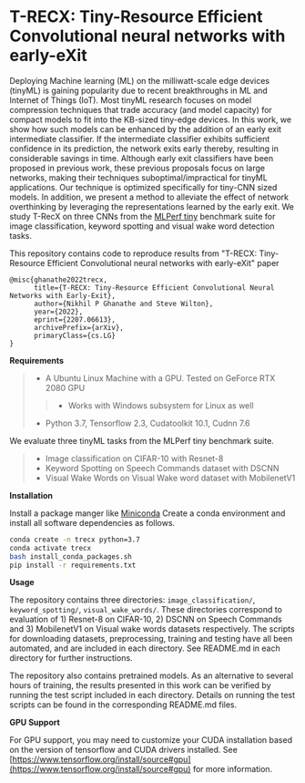 
# T-RECX: Tiny-Resource Efficient Convolutional neural networks with early-eXit

Deploying Machine learning (ML) on the milliwatt-scale edge devices (tinyML) is gaining popularity due to recent breakthroughs in ML and Internet of Things (IoT). Most tinyML research focuses on model compression techniques that trade accuracy (and model capacity) for compact models to fit into the KB-sized tiny-edge devices. In this work, we show how such models can be enhanced by the addition of an early exit intermediate classifier. If the intermediate classifier exhibits sufficient confidence in its prediction, the network exits early thereby, resulting in considerable savings in time. Although early exit classifiers have been proposed in previous work, these previous proposals focus on large networks, making their techniques suboptimal/impractical for tinyML applications. Our technique is optimized specifically for tiny-CNN sized models. In addition, we present a method to alleviate the effect of network overthinking by leveraging the representations learned by the early exit. We study T-RecX on three CNNs from the [MLPerf tiny](https://mlcommons.org/en/inference-tiny-10/) benchmark suite for image classification, keyword spotting and visual wake word detection tasks. 

This repository contains code to reproduce results from "T-RECX: Tiny-Resource Efficient Convolutional neural networks with early-eXit" paper

```
@misc{ghanathe2022trecx,
      title={T-RECX: Tiny-Resource Efficient Convolutional Neural Networks with Early-Exit}, 
      author={Nikhil P Ghanathe and Steve Wilton},
      year={2022},
      eprint={2207.06613},
      archivePrefix={arXiv},
      primaryClass={cs.LG}
}
```

**Requirements**
>* A Ubuntu Linux Machine with a GPU. Tested on GeForce RTX 2080 GPU 
>>* Works with Windows subsystem for Linux as well
>* Python 3.7, Tensorflow 2.3, Cudatoolkit 10.1, Cudnn 7.6

We evaluate three tinyML tasks from the MLPerf tiny benchmark suite.
>*  Image classification on CIFAR-10 with Resnet-8
>* Keyword Spotting on Speech Commands dataset with DSCNN
>* Visual Wake Words on Visual Wake word dataset with MobilenetV1

**Installation**

Install a package manger like [Miniconda](https://docs.conda.io/en/latest/miniconda.html)
Create a conda environment and install all software dependencies as follows.
```bash
conda create -n trecx python=3.7
conda activate trecx
bash install_conda_packages.sh
pip install -r requirements.txt
```
**Usage**

The repository contains three directories: `image_classification/`, `keyword_spotting/`, `visual_wake_words/`. These directories correspond  to evaluation of 1) Resnet-8 on CIFAR-10, 2) DSCNN on Speech Commands and 3) MobilenetV1 on Visual wake words datasets respectively. 
The scripts for downloading datasets, preprocessing, training and testing have all been automated, and are included in each directory.  See README.md in each directory for further instructions.

The repository also contains pretrained models. As an alternative to several hours of training, the results presented in this work can   be verified by running the test script included in each directory. Details on running the test scripts can be found in the corresponding README.md files.

**GPU Support**

For GPU support, you may need to customize your CUDA installation based on the version of tensorflow and CUDA drivers installed.  See [https://www.tensorflow.org/install/source#gpu](https://www.tensorflow.org/install/source#gpu) for more information.

  

